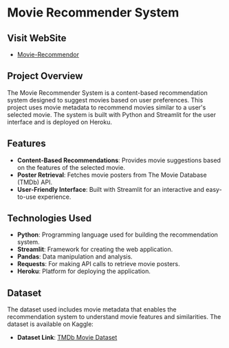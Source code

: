 # Movie Recommender System

## Visit WebSite

- [Movie-Recommendor]([https://movie-recommendor-dsc.streamlit.app/])

## Project Overview

The Movie Recommender System is a content-based recommendation system designed to suggest movies based on user preferences. This project uses movie metadata to recommend movies similar to a user's selected movie. The system is built with Python and Streamlit for the user interface and is deployed on Heroku.

## Features

- **Content-Based Recommendations**: Provides movie suggestions based on the features of the selected movie.
- **Poster Retrieval**: Fetches movie posters from The Movie Database (TMDb) API.
- **User-Friendly Interface**: Built with Streamlit for an interactive and easy-to-use experience.

## Technologies Used

- **Python**: Programming language used for building the recommendation system.
- **Streamlit**: Framework for creating the web application.
- **Pandas**: Data manipulation and analysis.
- **Requests**: For making API calls to retrieve movie posters.
- **Heroku**: Platform for deploying the application.

## Dataset

The dataset used includes movie metadata that enables the recommendation system to understand movie features and similarities. The dataset is available on Kaggle:

- **Dataset Link**: [TMDb Movie Dataset](https://www.kaggle.com/tmdb/tmdb-movie-metadata)



